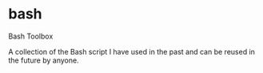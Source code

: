 # bash
Bash Toolbox

A collection of the Bash script I have used in the past and can be reused in the future by anyone. 
